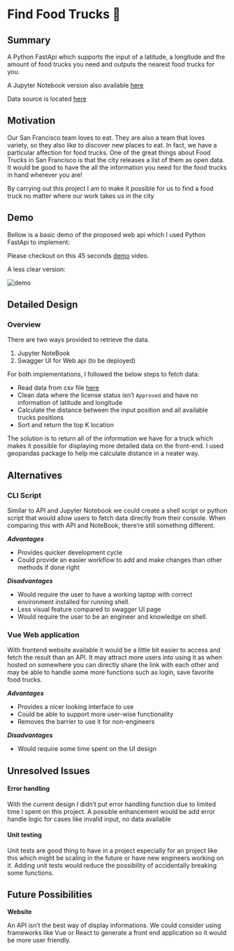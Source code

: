 # **Find Food Trucks** 🌮

## **Summary**

A Python FastApi which supports the input of a latitude, a longitude and the amount of food trucks you need and outputs the nearest food trucks for you.

A Jupyter Notebook version also available [here](https://github.com/LeFTZz/find-trucks/blob/main/notebook.ipynb)

Data source is located [here](https://data.sfgov.org/Economy-and-Community/Mobile-Food-Facility-Permit/rqzj-sfat/data) 

## **Motivation**

Our San Francisco team loves to eat. They are also a team that loves variety, so they also like to discover new places to eat. In fact, we have a particular affection for food trucks. One of the great things about Food Trucks in San Francisco is that the city releases a list of them as open data. It would be good to have the all the information you need for the food trucks in hand wherever you are!

By carrying out this project I am to make it possible for us to find a food truck no matter where our work takes us in the city

## Demo

Bellow is a basic demo of the proposed web api which I used Python FastApi to implement:

Please checkout on this 45 seconds [demo](https://user-images.githubusercontent.com/48968790/162579975-2bd574eb-67d6-44c0-b6dd-300e1e81f3dd.mp4) video.

A less clear version:

![demo](https://user-images.githubusercontent.com/48968790/162579799-656f699c-2058-4b55-b38b-2fa2f96fceec.gif)

## **Detailed Design**

### **Overview**

There are two ways provided to retrieve the data.

1. Jupyter NoteBook
2. Swagger UI for Web api (to be deployed)

For both implementations, I followed the below steps to fetch data:

- Read data from csv file [here](https://github.com/LeFTZz/find-trucks/blob/main/Mobile_Food_Facility_Permit.csv)
- Clean data where the license status isn’t `Approved` and have no information of latitude and longitude
- Calculate the distance between the input position and all available trucks positions
- Sort and return the top K location

The solution is to return all of the information we have for a truck which makes it possible for displaying more detailed data on the front-end. I used geopandas package to help me calculate distance in a neater way.

## **Alternatives**

### CLI Script

Similar to API and Jupyter Notebook we could create a shell script or python script that would allow users to fetch data directly from their console. When comparing this with API and NoteBook, there’re still something different.

***Advantages***

- Provides quicker development cycle
- Could provide an easier workflow to add and make changes than other methods if done right

***Disadvantages***

- Would require the user to have a working laptop with correct environment installed for running shell.
- Less visual feature compared to swagger UI page
- Would require the user to be an engineer and knowledge on shell.

### Vue Web application

With frontend website available it would be a little bit easier to access and fetch the result than an API. It may attract more users into using it as when hosted on somewhere you can directly share the link with each other and may be able to handle some more functions such as login, save favorite food trucks.

 ***Advantages***

- Provides a nicer looking interface to use
- Could be able to support more user-wise functionality
- Removes the barrier to use it for non-engineers

***Disadvantages***

- Would require some time spent on the UI design

## **Unresolved Issues**

#### Error handling

With the current design I didn’t put error handling function due to limited time I spent on this project. A possible enhancement would be add error handle logic for cases like invalid input, no data available

#### Unit testing

Unit tests are good thing to have in a project especially for an project like this which might be scaling in the future or have new engineers working on it. Adding unit tests would reduce the possibility of accidentally breaking some functions.

## **Future Possibilities**

**Website**

An API isn’t the best way of display informations. We could consider using frameworks like Vue or React to generate a front end application so it would be more user friendly.


